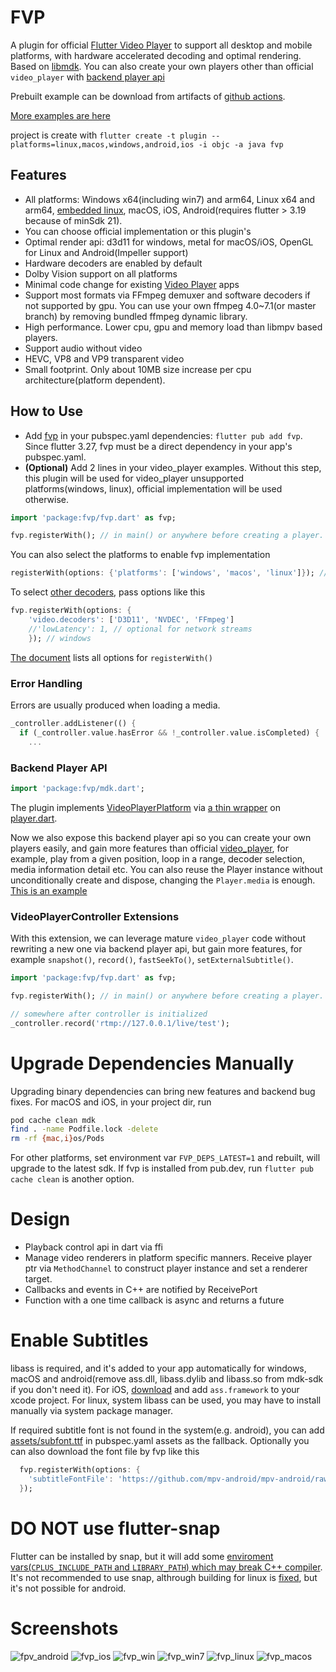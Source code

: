 # FVP

A plugin for official [Flutter Video Player](https://pub.dev/packages/video_player) to support all desktop and mobile platforms, with hardware accelerated decoding and optimal rendering. Based on [libmdk](https://github.com/wang-bin/mdk-sdk). You can also create your own players other than official `video_player` with [backend player api](#backend-player-api)

Prebuilt example can be download from artifacts of [github actions](https://github.com/wang-bin/fvp/actions).

[More examples are here](https://github.com/wang-bin/mdk-examples/tree/master/flutter)

project is create with `flutter create -t plugin --platforms=linux,macos,windows,android,ios -i objc -a java fvp`

## Features
- All platforms: Windows x64(including win7) and arm64, Linux x64 and arm64, [embedded linux](https://github.com/sony/flutter-elinux), macOS, iOS, Android(requires flutter > 3.19 because of minSdk 21).
- You can choose official implementation or this plugin's
- Optimal render api: d3d11 for windows, metal for macOS/iOS, OpenGL for Linux and Android(Impeller support)
- Hardware decoders are enabled by default
- Dolby Vision support on all platforms
- Minimal code change for existing [Video Player](https://pub.dev/packages/video_player) apps
- Support most formats via FFmpeg demuxer and software decoders if not supported by gpu. You can use your own ffmpeg 4.0~7.1(or master branch) by removing bundled ffmpeg dynamic library.
- High performance. Lower cpu, gpu and memory load than libmpv based players.
- Support audio without video
- HEVC, VP8 and VP9 transparent video
- Small footprint. Only about 10MB size increase per cpu architecture(platform dependent).


## How to Use

- Add [fvp](https://pub.dev/packages/fvp) in your pubspec.yaml dependencies: `flutter pub add fvp`. Since flutter 3.27, fvp must be a direct dependency in your app's pubspec.yaml.
- **(Optional)** Add 2 lines in your video_player examples. Without this step, this plugin will be used for video_player unsupported platforms(windows, linux), official implementation will be used otherwise.

```dart
import 'package:fvp/fvp.dart' as fvp;

fvp.registerWith(); // in main() or anywhere before creating a player. use fvp for all platforms.
```

You can also select the platforms to enable fvp implementation

```dart
registerWith(options: {'platforms': ['windows', 'macos', 'linux']}); // only these platforms will use this plugin implementation
```

To select [other decoders](https://github.com/wang-bin/mdk-sdk/wiki/Decoders), pass options like this
```dart
fvp.registerWith(options: {
    'video.decoders': ['D3D11', 'NVDEC', 'FFmpeg']
    //'lowLatency': 1, // optional for network streams
    }); // windows
```

[The document](https://pub.dev/documentation/fvp/latest/fvp/registerWith.html) lists all options for `registerWith()`

### Error Handling
Errors are usually produced when loading a media.
```dart
_controller.addListener(() {
  if (_controller.value.hasError && !_controller.value.isCompleted) {
    ...
```

### Backend Player API

```dart
import 'package:fvp/mdk.dart';
```

The plugin implements [VideoPlayerPlatform](https://pub.dev/packages/video_player_platform_interface) via [a thin wrapper](https://github.com/wang-bin/fvp/blob/master/lib/video_player_mdk.dart) on [player.dart](https://github.com/wang-bin/fvp/blob/master/lib/src/player.dart).

Now we also expose this backend player api so you can create your own players easily, and gain more features than official [video_player](https://pub.dev/packages/video_player), for example, play from a given position, loop in a range, decoder selection, media information detail etc. You can also reuse the Player instance without unconditionally create and dispose, changing the `Player.media` is enough.
[This is an example](https://github.com/wang-bin/mdk-examples/blob/master/flutter/simple/lib/multi_textures.dart)

### VideoPlayerController Extensions

With this extension, we can leverage mature `video_player` code without rewriting a new one via backend player api, but gain more features, for example `snapshot()`, `record()`, `fastSeekTo()`, `setExternalSubtitle()`.


```dart
import 'package:fvp/fvp.dart' as fvp;

fvp.registerWith(); // in main() or anywhere before creating a player. use fvp for all platforms.

// somewhere after controller is initialized
_controller.record('rtmp://127.0.0.1/live/test');
```

# Upgrade Dependencies Manually
Upgrading binary dependencies can bring new features and backend bug fixes. For macOS and iOS, in your project dir, run
```bash
pod cache clean mdk
find . -name Podfile.lock -delete
rm -rf {mac,i}os/Pods
```

For other platforms, set environment var `FVP_DEPS_LATEST=1` and rebuilt, will upgrade to the latest sdk. If fvp is installed from pub.dev, run `flutter pub cache clean` is another option.


# Design
- Playback control api in dart via ffi
- Manage video renderers in platform specific manners. Receive player ptr via `MethodChannel` to construct player instance and set a renderer target.
- Callbacks and events in C++ are notified by ReceivePort
- Function with a one time callback is async and returns a future


# Enable Subtitles

libass is required, and it's added to your app automatically for windows, macOS and android(remove ass.dll, libass.dylib and libass.so from mdk-sdk if you don't need it). For iOS, [download](https://sourceforge.net/projects/mdk-sdk/files/deps/dep.7z/download) and add `ass.framework` to your xcode project. For linux, system libass can be used, you may have to install manually via system package manager.

If required subtitle font is not found in the system(e.g. android), you can add [assets/subfont.ttf](https://github.com/mpv-android/mpv-android/raw/master/app/src/main/assets/subfont.ttf) in pubspec.yaml assets as the fallback. Optionally you can also download the font file by fvp like this
```dart
  fvp.registerWith(options: {
    'subtitleFontFile': 'https://github.com/mpv-android/mpv-android/raw/master/app/src/main/assets/subfont.ttf'
  });
```

# DO NOT use flutter-snap
Flutter can be installed by snap, but it will add some [enviroment vars(`CPLUS_INCLUDE_PATH` and `LIBRARY_PATH`) which may break C++ compiler](https://github.com/canonical/flutter-snap/blob/main/env.sh#L15-L18). It's not recommended to use snap, althrough building for linux is [fixed](https://github.com/wang-bin/fvp/commit/567c68270ba16b95b1198ae58850707ae4ad7b22), but it's not possible for android.

# Screenshots
![fpv_android](https://user-images.githubusercontent.com/785206/248862591-40f458e5-d7ca-4513-b709-b056deaaf421.jpeg)
![fvp_ios](https://user-images.githubusercontent.com/785206/250348936-e5e1fb14-9c81-4652-8f53-37e8d64195a3.jpg)
![fvp_win](https://user-images.githubusercontent.com/785206/248859525-920bdd51-6947-4a00-87b4-9c1a21a68d51.jpeg)
![fvp_win7](https://user-images.githubusercontent.com/785206/266754957-883d05c9-a057-4c1c-b824-0dc385a13f78.jpg)
![fvp_linux](https://user-images.githubusercontent.com/785206/248859533-ce2ad50b-2ead-43bb-bf25-6e2575c5ebe1.jpeg)
![fvp_macos](https://user-images.githubusercontent.com/785206/248859538-71de39a4-c5f0-4c8f-9920-d7dfc6cd0d9a.jpg)
